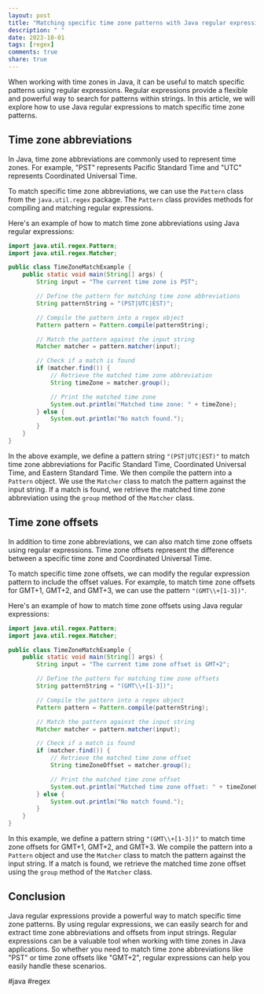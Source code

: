```yaml
---
layout: post
title: "Matching specific time zone patterns with Java regular expressions"
description: " "
date: 2023-10-01
tags: [regex]
comments: true
share: true
---
```


When working with time zones in Java, it can be useful to match specific patterns using regular expressions. Regular expressions provide a flexible and powerful way to search for patterns within strings. In this article, we will explore how to use Java regular expressions to match specific time zone patterns.

## Time zone abbreviations

In Java, time zone abbreviations are commonly used to represent time zones. For example, "PST" represents Pacific Standard Time and "UTC" represents Coordinated Universal Time. 

To match specific time zone abbreviations, we can use the `Pattern` class from the `java.util.regex` package. The `Pattern` class provides methods for compiling and matching regular expressions.

Here's an example of how to match time zone abbreviations using Java regular expressions:

```java
import java.util.regex.Pattern;
import java.util.regex.Matcher;

public class TimeZoneMatchExample {
    public static void main(String[] args) {
        String input = "The current time zone is PST";

        // Define the pattern for matching time zone abbreviations
        String patternString = "(PST|UTC|EST)";

        // Compile the pattern into a regex object
        Pattern pattern = Pattern.compile(patternString);

        // Match the pattern against the input string
        Matcher matcher = pattern.matcher(input);

        // Check if a match is found
        if (matcher.find()) {
            // Retrieve the matched time zone abbreviation
            String timeZone = matcher.group();

            // Print the matched time zone
            System.out.println("Matched time zone: " + timeZone);
        } else {
            System.out.println("No match found.");
        }
    }
}
```

In the above example, we define a pattern string `"(PST|UTC|EST)"` to match time zone abbreviations for Pacific Standard Time, Coordinated Universal Time, and Eastern Standard Time. We then compile the pattern into a `Pattern` object. We use the `Matcher` class to match the pattern against the input string. If a match is found, we retrieve the matched time zone abbreviation using the `group` method of the `Matcher` class.

## Time zone offsets

In addition to time zone abbreviations, we can also match time zone offsets using regular expressions. Time zone offsets represent the difference between a specific time zone and Coordinated Universal Time.

To match specific time zone offsets, we can modify the regular expression pattern to include the offset values. For example, to match time zone offsets for GMT+1, GMT+2, and GMT+3, we can use the pattern `"(GMT\\+[1-3])"`.

Here's an example of how to match time zone offsets using Java regular expressions:

```java
import java.util.regex.Pattern;
import java.util.regex.Matcher;

public class TimeZoneMatchExample {
    public static void main(String[] args) {
        String input = "The current time zone offset is GMT+2";

        // Define the pattern for matching time zone offsets
        String patternString = "(GMT\\+[1-3])";

        // Compile the pattern into a regex object
        Pattern pattern = Pattern.compile(patternString);

        // Match the pattern against the input string
        Matcher matcher = pattern.matcher(input);

        // Check if a match is found
        if (matcher.find()) {
            // Retrieve the matched time zone offset
            String timeZoneOffset = matcher.group();

            // Print the matched time zone offset
            System.out.println("Matched time zone offset: " + timeZoneOffset);
        } else {
            System.out.println("No match found.");
        }
    }
}
```

In this example, we define a pattern string `"(GMT\\+[1-3])"` to match time zone offsets for GMT+1, GMT+2, and GMT+3. We compile the pattern into a `Pattern` object and use the `Matcher` class to match the pattern against the input string. If a match is found, we retrieve the matched time zone offset using the `group` method of the `Matcher` class.

## Conclusion

Java regular expressions provide a powerful way to match specific time zone patterns. By using regular expressions, we can easily search for and extract time zone abbreviations and offsets from input strings. Regular expressions can be a valuable tool when working with time zones in Java applications. So whether you need to match time zone abbreviations like "PST" or time zone offsets like "GMT+2", regular expressions can help you easily handle these scenarios.

#java #regex